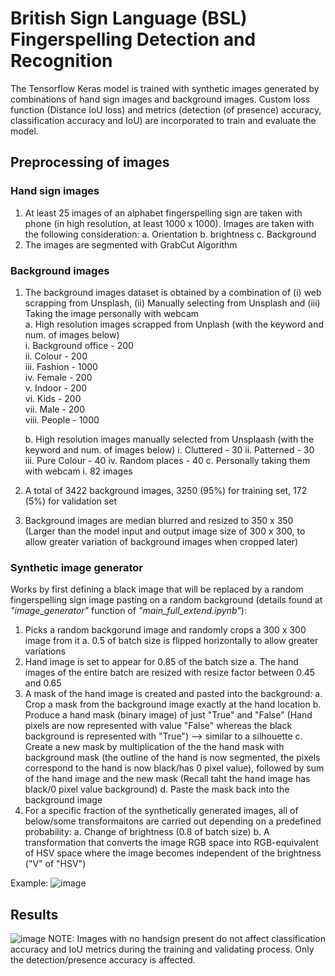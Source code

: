 # British Sign Language (BSL) Fingerspelling Detection and Recognition
The Tensorflow Keras model is trained with synthetic images generated by combinations of hand sign images and background images. Custom loss function (Distance IoU loss) and metrics (detection (of presence) accuracy, classification accuracy and IoU) are incorporated to train and evaluate the model.

## Preprocessing of images ##
### Hand sign images ###
1) At least 25 images of an alphabet fingerspelling sign are taken with phone (in high resolution, at least 1000 x 1000). Images are taken with the following consideration:
    a. Orientation
    b. brightness
    c. Background
2) The images are segmented with GrabCut Algorithm

### Background images ###
1) The background images dataset is obtained by a combination of (i) web scrapping from Unsplash, (ii) Manually selecting from Unsplash and (iii) Taking the image personally with webcam  
    a. High resolution images scrapped from Unplash (with the keyword and num. of images below)  
      i. Background office - 200  
      ii. Colour - 200  
      iii. Fashion - 1000  
      iv. Female - 200  
      v. Indoor - 200  
      vi. Kids - 200  
      vii. Male - 200  
      viii. People - 1000  
      
    b. High resolution images manually selected from Unsplaash (with the keyword and num. of images below)
      i. Cluttered - 30
      ii. Patterned - 30
      iii. Pure Colour - 40
      iv. Random places - 40
    c. Personally taking them with webcam
      i. 82 images
2) A total of 3422 background images, 3250 (95%) for training set, 172 (5%) for validation set
3) Background images are median blurred and resized to 350 x 350 (Larger than the model input and output image size of 300 x 300, to allow greater variation of background images when cropped later)

### Synthetic image generator ###
Works by first defining a black image that will be replaced by a random fingerspelling sign image pasting on a random background (details found at *"image_generator"* function of *"main_full_extend.ipynb"*):
1) Picks a random backgorund image and randomly crops a 300 x 300 image from it
    a. 0.5 of batch size is flipped horizontally to allow greater variations
2) Hand image is set to appear for 0.85 of the batch size
    a. The hand images of the entire batch are resized with resize factor between 0.45 and 0.65
3) A mask of the hand image is created and pasted into the background:
    a. Crop a mask from the background image exactly at the hand location
    b. Produce a hand mask (binary image) of just "True" and "False" (Hand pixels are now represented with value "False" whereas the black background is represented with "True") --> similar to a silhouette
    c. Create a new mask by multiplication of the the hand mask with background mask (the outline of the hand is now segmented, the pixels correspond to the hand is now black/has 0 pixel value), followed by sum of the hand image and the new mask (Recall taht the hand image has black/0 pixel value background)
    d. Paste the mask back into the background image
4) For a specific fraction of the synthetically generated images, all of below/some transformaitons are carried out depending on a predefined probability:
   a. Change of brightness (0.8 of batch size)
   b. A transformation that converts the image RGB space into RGB-equivalent of HSV space where the image becomes independent of the brightness ("V" of "HSV")
   
Example:
![image](https://user-images.githubusercontent.com/81301185/161438873-65420cd8-5459-4bc7-bcb5-f0fc047e9128.png)


## Results ##
![image](https://user-images.githubusercontent.com/81301185/161439361-ffad6253-2711-4cce-b9eb-44db056afb0b.png)
NOTE: Images with no handsign present do not affect classification accuracy and IoU metrics during the training and validating process. Only the detection/presence accuracy is affected.
